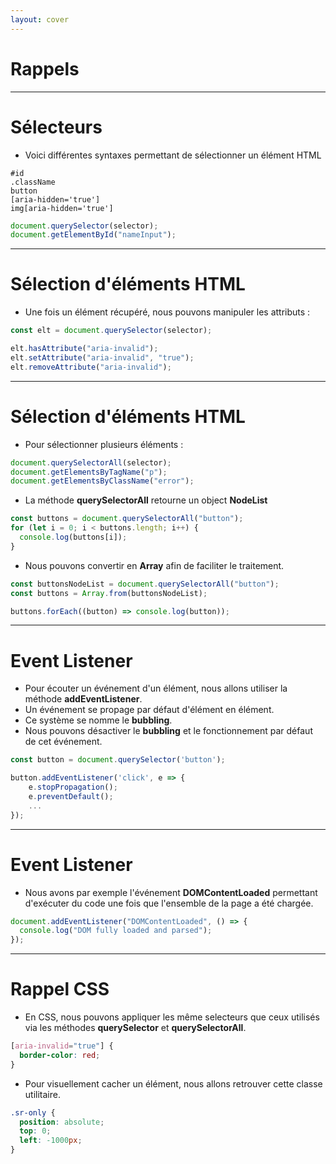 ```yaml
---
layout: cover
---
```


# Rappels

---

# Sélecteurs

* Voici différentes syntaxes permettant de sélectionner un élément HTML

```
#id
.className
button
[aria-hidden='true']
img[aria-hidden='true']
```


```javascript
document.querySelector(selector);
document.getElementById("nameInput");
```
---

# Sélection d'éléments HTML

- Une fois un élément récupéré, nous pouvons manipuler les attributs :

```javascript
const elt = document.querySelector(selector);

elt.hasAttribute("aria-invalid");
elt.setAttribute("aria-invalid", "true");
elt.removeAttribute("aria-invalid");
```

---

# Sélection d'éléments HTML

- Pour sélectionner plusieurs éléments :

```javascript
document.querySelectorAll(selector);
document.getElementsByTagName("p");
document.getElementsByClassName("error");
```

- La méthode **querySelectorAll** retourne un object **NodeList**

```javascript
const buttons = document.querySelectorAll("button");
for (let i = 0; i < buttons.length; i++) {
  console.log(buttons[i]);
}
```

- Nous pouvons convertir en **Array** afin de faciliter le traitement.

```javascript
const buttonsNodeList = document.querySelectorAll("button");
const buttons = Array.from(buttonsNodeList);

buttons.forEach((button) => console.log(button));
```

---

# Event Listener

- Pour écouter un événement d'un élément, nous allons utiliser la méthode **addEventListener**.
- Un événement se propage par défaut d'élément en élément.
- Ce système se nomme le **bubbling**.
- Nous pouvons désactiver le **bubbling** et le fonctionnement par défaut de cet événement.


```javascript
const button = document.querySelector('button');

button.addEventListener('click', e => {
    e.stopPropagation();
    e.preventDefault();
    ...
});
```

---

# Event Listener

- Nous avons par exemple l'événement **DOMContentLoaded** permettant d'exécuter du code une fois que l'ensemble de la page a été chargée.

```javascript
document.addEventListener("DOMContentLoaded", () => {
  console.log("DOM fully loaded and parsed");
});
```

---

# Rappel CSS

- En CSS, nous pouvons appliquer les même selecteurs que ceux utilisés via les méthodes **querySelector** et **querySelectorAll**.

```css
[aria-invalid="true"] {
  border-color: red;
}
```

* Pour visuellement cacher un élément,  nous allons retrouver cette classe utilitaire.

```css
.sr-only {
  position: absolute;
  top: 0;
  left: -1000px;
}
```

